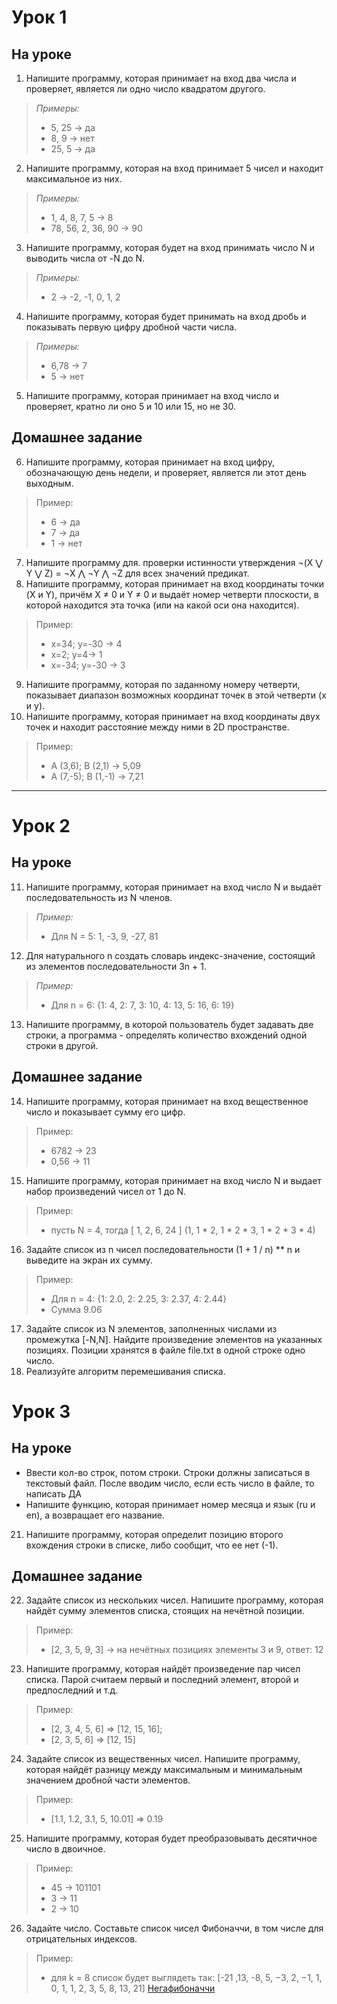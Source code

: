 # Урок 1
## На уроке
1. Напишите программу, которая принимает на вход два числа и проверяет, является ли одно число квадратом другого.
> *Примеры:*
>    * 5, 25 -> да
>    * 8, 9 -> нет
>    * 25, 5 -> да
2. Напишите программу, которая на вход принимает 5 чисел и находит максимальное из них.
> *Примеры:*
>    * 1, 4, 8, 7, 5 -> 8
>    * 78, 56, 2, 36, 90 -> 90
3. Напишите программу, которая будет на вход принимать число N и выводить числа от -N до N.
> *Примеры:*
>    * 2 -> -2, -1, 0, 1, 2
4. Напишите программу, которая будет принимать на вход дробь и показывать первую цифру дробной части числа.
> *Примеры:*
>    * 6,78 -> 7
>    * 5 -> нет
5. Напишите программу, которая принимает на вход число и проверяет, кратно ли оно 5 и 10 или 15, но не 30.
## Домашнее задание
6. Напишите программу, которая принимает на вход цифру, обозначающую день недели, и проверяет, является ли этот день выходным.
> Пример:
>   - 6 -> да
>   - 7 -> да
>   - 1 -> нет
7. Напишите программу для. проверки истинности утверждения ¬(X ⋁ Y ⋁ Z) = ¬X ⋀ ¬Y ⋀ ¬Z для всех значений предикат.
8. Напишите программу, которая принимает на вход координаты точки (X и Y), причём X ≠ 0 и Y ≠ 0 и выдаёт номер четверти плоскости, в которой находится эта точка (или на какой оси она находится).
> Пример:
>   - x=34; y=-30 -> 4
>   - x=2; y=4-> 1
>   - x=-34; y=-30 -> 3
9. Напишите программу, которая по заданному номеру четверти, показывает диапазон возможных координат точек в этой четверти (x и y).
10. Напишите программу, которая принимает на вход координаты двух точек и находит расстояние между ними в 2D пространстве.
> Пример:
>   - A (3,6); B (2,1) -> 5,09
>   - A (7,-5); B (1,-1) -> 7,21

***
# Урок 2
## На уроке
11. Напишите программу, которая принимает на вход число N и выдаёт последовательность из N членов.
>*Пример:*
>- Для N = 5: 1, -3, 9, -27, 81
12. Для натурального n создать словарь индекс-значение, состоящий из элементов последовательности 3n + 1.
>*Пример:*
>- Для n = 6: {1: 4, 2: 7, 3: 10, 4: 13, 5: 16, 6: 19}
13. Напишите программу, в которой пользователь будет задавать две строки, а программа - определять количество вхождений одной строки в другой.
## Домашнее задание
14. Напишите программу, которая принимает на вход вещественное число и показывает сумму его цифр.
>Пример:
>- 6782 -> 23
>- 0,56 -> 11
15. Напишите программу, которая принимает на вход число N и выдает набор произведений чисел от 1 до N.
>Пример:
>- пусть N = 4, тогда [ 1, 2, 6, 24 ] (1, 1 * 2, 1 * 2 * 3, 1 * 2 * 3 * 4)
16. Задайте список из n чисел последовательности (1 + 1 / n) ** n и выведите на экран их сумму.
>Пример:
>- Для n = 4: {1: 2.0, 2: 2.25, 3: 2.37, 4: 2.44}
>- Сумма 9.06
17. Задайте список из N элементов, заполненных числами из промежутка [-N,N]. Найдите произведение элементов на указанных позициях. Позиции хранятся в файле file.txt в одной строке одно число.
18. Реализуйте алгоритм перемешивания списка.
# Урок 3
## На уроке
- Ввести кол-во строк, потом строки. Строки должны записаться в текстовый файл.
После вводим число, если есть число в файле, то написать ДА
- Напишите функцию, которая принимает номер месяца и язык (ru и en), а возвращает его название.
21. Напишите программу, которая определит позицию второго вхождения строки в списке, либо сообщит, что ее нет (-1).
## Домашнее задание
22. Задайте список из нескольких чисел. Напишите программу, которая найдёт сумму элементов списка, стоящих на нечётной позиции.
>Пример:
>- [2, 3, 5, 9, 3] -> на нечётных позициях элементы 3 и 9, ответ: 12
23. Напишите программу, которая найдёт произведение пар чисел списка. Парой считаем первый и последний элемент, второй и предпоследний и т.д.
>Пример:
>- [2, 3, 4, 5, 6] => [12, 15, 16];
>- [2, 3, 5, 6] => [12, 15]
24. Задайте список из вещественных чисел. Напишите программу, которая найдёт разницу между максимальным и минимальным значением дробной части элементов.
>Пример:
>- [1.1, 1.2, 3.1, 5, 10.01] => 0.19
25. Напишите программу, которая будет преобразовывать десятичное число в двоичное.
>Пример:
>- 45 -> 101101
>- 3 -> 11
>- 2 -> 10
26. Задайте число. Составьте список чисел Фибоначчи, в том числе для отрицательных индексов.
>Пример:
>- для k = 8 список будет выглядеть так: [-21 ,13, -8, 5, −3, 2, −1, 1, 0, 1, 1, 2, 3, 5, 8, 13, 21] [Негафибоначчи](https://ru.wikipedia.org/wiki/%D0%9D%D0%B5%D0%B3%D0%B0%D1%84%D0%B8%D0%B1%D0%BE%D0%BD%D0%B0%D1%87%D1%87%D0%B8#:~:text=%D0%92%20%D0%BC%D0%B0%D1%82%D0%B5%D0%BC%D0%B0%D1%82%D0%B8%D0%BA%D0%B5%2C%20%D1%87%D0%B8%D1%81%D0%BB%D0%B0%20%D0%BD%D0%B5%D0%B3%D0%B0%D1%84%D0%B8%D0%B1%D0%BE%D0%BD%D0%B0%D1%87%D1%87%D0%B8%20%E2%80%94%20%D0%BE%D1%82%D1%80%D0%B8%D1%86%D0%B0%D1%82%D0%B5%D0%BB%D1%8C%D0%BD%D0%BE%20%D0%B8%D0%BD%D0%B4%D0%B5%D0%BA%D1%81%D0%B8%D1%80%D0%BE%D0%B2%D0%B0%D0%BD%D0%BD%D1%8B%D0%B5%20%D1%8D%D0%BB%D0%B5%D0%BC%D0%B5%D0%BD%D1%82%D1%8B%20%D0%BF%D0%BE%D1%81%D0%BB%D0%B5%D0%B4%D0%BE%D0%B2%D0%B0%D1%82%D0%B5%D0%BB%D1%8C%D0%BD%D0%BE%D1%81%D1%82%D0%B8%20%D1%87%D0%B8%D1%81%D0%B5%D0%BB%20%D0%A4%D0%B8%D0%B1%D0%BE%D0%BD%D0%B0%D1%87%D1%87%D0%B8.)